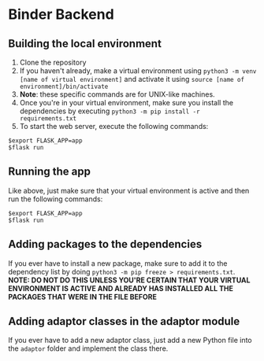 # Binder Backend

## Building the local environment

1. Clone the repository
2. If you haven't already, make a virtual environment using `python3 -m venv [name of virtual environment]` and activate it using `source [name of environment]/bin/activate`
  1. **Note**: these specific commands are for UNIX-like machines.
3. Once you're in your virtual environment, make sure you install the dependencies by executing `python3 -m pip install -r requirements.txt`
4. To start the web server, execute the following commands:

  ```
  $export FLASK_APP=app
  $flask run
  ```

## Running the app

Like above, just make sure that your virtual environment is active and then run the following commands:

```
$export FLASK_APP=app
$flask run
```

## Adding packages to the dependencies

If you ever have to install a new package, make sure to add it to the dependency list by doing `python3 -m pip freeze > requirements.txt`. **NOTE: DO NOT DO THIS UNLESS YOU'RE CERTAIN THAT YOUR VIRTUAL ENVIRONMENT IS ACTIVE AND ALREADY HAS INSTALLED ALL THE PACKAGES THAT WERE IN THE FILE BEFORE**

## Adding adaptor classes in the adaptor module

If you ever have to add a new adaptor class, just add a new Python file into the `adaptor` folder and implement the class there.

